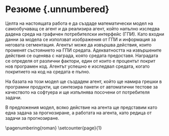 # Резюме {.unnumbered}

Целта на настоящата работа е да създаде математически модел на самообучаващ се агент и да реализира агент, който напълно изследва дадена среда на графичен потребителски интерфейс (ГПИ). Като входни данни за модела се използват изображения от ГПИ и информация за неговата сегментация. Агентът може да извършва действия, които променят състоянието на ГПИ средата. Адекватността на извършените действия се оценява с награда, която средата предоставя. Наградата се определя от различни фактори, един от които е процентът покрит нов програмен код. Агентът успешно е изследвал средата, когато покритието на код на средата е пълно.

На базата на този модел ще създадем агент, който ще намира грешки в програмни продукти, ще синтезира пакети от автоматични тестове за качеството на софтуера и ще изпълнява посочени от потребителя задачи.

В предложения модел, всяко действие на агента ще представим като една задача за прогнозиране, а работата на агента, като редица от задачи за прогнозиране.

\pagenumbering{roman}
\setcounter{page}{1}
